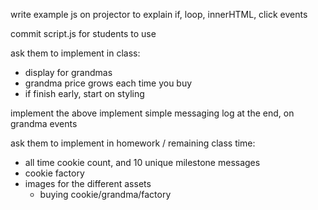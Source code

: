 
write example js on projector to explain if, loop, innerHTML, click events

commit script.js for students to use

ask them to implement in class:
- display for grandmas
- grandma price grows each time you buy
- if finish early, start on styling

implement the above
implement simple messaging log at the end, on grandma events

ask them to implement in homework / remaining class time:
- all time cookie count, and 10 unique milestone messages
- cookie factory
- images for the different assets
  - buying cookie/grandma/factory
